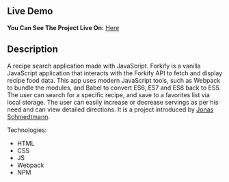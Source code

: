 ## Live Demo

**You Can See The Project Live On:** [Here](https://scintillating-frangipane-ba2545.netlify.app/)

## Description

A recipe search application made with JavaScript.
Forkify is a vanilla JavaScript application that interacts with the Forkify API to fetch and display recipe food data. 
This app uses modern JavaScript tools, such as Webpack to bundle the modules, and Babel to convert ES6, ES7 and ES8 back to ES5. 
The user can search for a specific recipe, and save to a favorites list via local storage. 
The user can easily increase or decrease servings as per his need and can view detailed directions. It is a project introduced by <a href="https://github.com/jonasschmedtmann">Jonas Schmedtmann</a>.

Technologies:

- HTML
- CSS
- JS
- Webpack
- NPM

